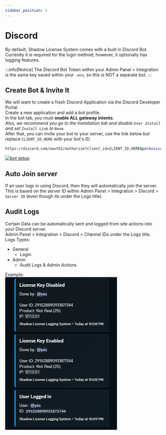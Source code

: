```yaml
---
sidebar_position: 1
---
```


# Discord

By default, Shadow License System comes with a built in Discord Bot. Currently it is required for the login method; however, it optionally has logging features.

:::info[Notice]
The Discord Bot Token within your Admin Panel > Integration is the same key saved within your `.env`, so this is NOT a separate bot.
:::

## Create Bot & Invite It

We will want to create a fresh Discord Application via the Discord Developer Portal.\
Create a new application and add a bot profile.\
In the bot tab, you must **enable ALL gateway intents**.\
_Also, we recommend you go to the Installation tab and disable `User Install` and set `Install Link` to `None`._\
After that, you can invite your bot to your server, use the link below but replace `CLIENT_ID_HERE` with your bot's ID.

```bash
https://discord.com/oauth2/authorize?client_id=CLIENT_ID_HERE&permissions=8&integration_type=0&scope=bot
```

[![bot setup](/img/docs/setup-bot.gif)](/img/docs/setup-bot.mp4)

## Auto Join server

If an user logs in using Discord, then they will automatically join the server.\
This is based on the server ID within Admin Panel > Integration > Discord > `Server ID` (even though its under the Logs title).

## Audit Logs

Certain Data can be automatically sent and logged from site actions into your Discord server.\
Admin Panel > Integration > Discord > Channel IDs under the Logs title.\
Logs Types:

- General
  - Login
- Admin
  - Audit Logs & Admin Actions

Example:\
![Log Example](/img/docs/shadowLicense-intDiscord.png)
